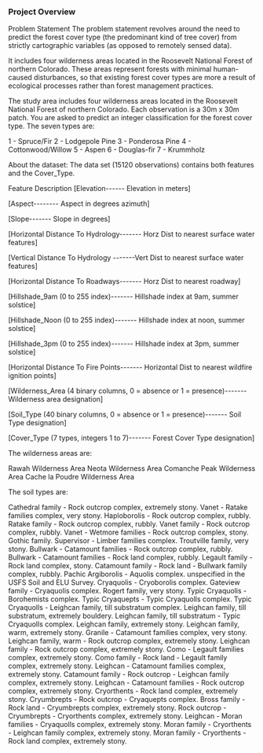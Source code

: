 ### Project Overview

 Problem Statement
The problem statement revolves around the need to predict the forest cover type (the predominant kind of tree cover) from strictly cartographic variables (as opposed to remotely sensed data).

It includes four wilderness areas located in the Roosevelt National Forest of northern Colorado. These areas represent forests with minimal human-caused disturbances, so that existing forest cover types are more a result of ecological processes rather than forest management practices.

The study area includes four wilderness areas located in the Roosevelt National Forest of northern Colorado. Each observation is a 30m x 30m patch. You are asked to predict an integer classification for the forest cover type. The seven types are:

1 - Spruce/Fir 2 - Lodgepole Pine 3 - Ponderosa Pine 4 - Cottonwood/Willow 5 - Aspen 6 - Douglas-fir 7 - Krummholz


About the dataset:
The data set (15120 observations) contains both features and the Cover_Type.


Feature	Description
[Elevation------	Elevation in meters]


[Aspect--------	Aspect in degrees azimuth]


[Slope-------	Slope in degrees]


[Horizontal Distance To Hydrology-------	Horz Dist to nearest surface water features]


[Vertical Distance To Hydrology	-------Vert Dist to nearest surface water features]


[Horizontal Distance To Roadways-------	Horz Dist to nearest roadway]


[Hillshade_9am (0 to 255 index)-------	Hillshade index at 9am, summer solstice]


[Hillshade_Noon (0 to 255 index)-------	Hillshade index at noon, summer solstice]


[Hillshade_3pm (0 to 255 index)-------	Hillshade index at 3pm, summer solstice]


[Horizontal Distance To Fire Points-------	Horizontal Dist to nearest wildfire ignition points]


[Wilderness_Area (4 binary columns, 0 = absence or 1 = presence)-------	Wilderness area designation]


[Soil_Type (40 binary columns, 0 = absence or 1 = presence)-------	Soil Type designation]


[Cover_Type (7 types, integers 1 to 7)-------	Forest Cover Type designation]




The wilderness areas are:


Rawah Wilderness Area
Neota Wilderness Area
Comanche Peak Wilderness Area
Cache la Poudre Wilderness Area



The soil types are:


Cathedral family - Rock outcrop complex, extremely stony.
Vanet - Ratake families complex, very stony.
Haploborolis - Rock outcrop complex, rubbly.
Ratake family - Rock outcrop complex, rubbly.
Vanet family - Rock outcrop complex, rubbly.
Vanet - Wetmore families - Rock outcrop complex, stony.
Gothic family.
Supervisor - Limber families complex.
Troutville family, very stony.
Bullwark - Catamount families - Rock outcrop complex, rubbly.
Bullwark - Catamount families - Rock land complex, rubbly.
Legault family - Rock land complex, stony.
Catamount family - Rock land - Bullwark family complex, rubbly.
Pachic Argiborolis - Aquolis complex.
unspecified in the USFS Soil and ELU Survey.
Cryaquolis - Cryoborolis complex.
Gateview family - Cryaquolis complex.
Rogert family, very stony.
Typic Cryaquolis - Borohemists complex.
Typic Cryaquepts - Typic Cryaquolls complex.
Typic Cryaquolls - Leighcan family, till substratum complex.
Leighcan family, till substratum, extremely bouldery.
Leighcan family, till substratum - Typic Cryaquolls complex.
Leighcan family, extremely stony.
Leighcan family, warm, extremely stony.
Granile - Catamount families complex, very stony.
Leighcan family, warm - Rock outcrop complex, extremely stony.
Leighcan family - Rock outcrop complex, extremely stony.
Como - Legault families complex, extremely stony.
Como family - Rock land - Legault family complex, extremely stony.
Leighcan - Catamount families complex, extremely stony.
Catamount family - Rock outcrop - Leighcan family complex, extremely stony.
Leighcan - Catamount families - Rock outcrop complex, extremely stony.
Cryorthents - Rock land complex, extremely stony.
Cryumbrepts - Rock outcrop - Cryaquepts complex.
Bross family - Rock land - Cryumbrepts complex, extremely stony.
Rock outcrop - Cryumbrepts - Cryorthents complex, extremely stony.
Leighcan - Moran families - Cryaquolls complex, extremely stony.
Moran family - Cryorthents - Leighcan family complex, extremely stony.
Moran family - Cryorthents - Rock land complex, extremely stony.


